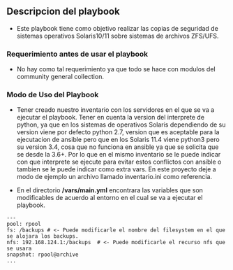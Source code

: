 ## Descripcion del playbook

* Este playbook tiene como objetivo realizar las copias de seguridad de sistemas operativos Solaris10/11 sobre sistemas de archivos ZFS/UFS.

### Requerimiento antes de usar el playbook

* No hay como tal requerimiento ya que todo se hace con modulos del community general collection. 

### Modo de Uso del Playbook

* Tener creado nuestro inventario con los servidores en el que se va a ejecutar el playbook. Tener en cuenta la version del interprete de python, ya que en los sistemas de operativos Solaris dependiendo de su version viene por defecto python 2.7, version que es aceptable para la ejecutacion de ansible pero que en los Solaris 11.4 viene python3 pero su version 3.4, cosa que no funciona en ansible ya que se solicita que se desde la 3.6+. Por lo que en el mismo inventario se le puede indicar con que interprete se ejecute para evitar estos conflictos con ansible o tambien se le puede indicar como extra vars. En este proyecto deje a modo de ejemplo un archivo llamado inventario.ini como referencia.

* En el directorio **/vars/main.yml** encontrara las variables que son modificables de acuerdo al entorno en el cual se va a ejecutar el playbook.
```
---    
pool: rpool
fs: /backups # <- Puede modificarle el nombre del filesystem en el que se alojara los backups.
nfs: 192.168.124.1:/backups  # <- Puede modificarle el recurso nfs que se usara
snapshot: rpool@archive  
...
```
